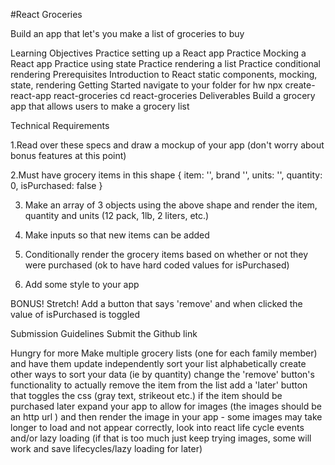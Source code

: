 #React Groceries

Build an app that let's you make a list of groceries to buy

Learning Objectives
Practice setting up a React app
Practice Mocking a React app
Practice using state
Practice rendering a list
Practice conditional rendering
Prerequisites
Introduction to React static components, mocking, state, rendering
Getting Started
navigate to your folder for hw
npx create-react-app react-groceries
cd react-groceries
Deliverables
Build a grocery app that allows users to make a grocery list

Technical Requirements

1.Read over these specs and draw a mockup of your app (don't worry about bonus features at this point)

2.Must have grocery items in this shape
{
  item: '',
  brand '',
  units: '',
  quantity: 0,
  isPurchased: false
}

3. Make an array of 3 objects using the above shape and render the item, quantity and units (12 pack, 1lb, 2 liters, etc.)

4. Make inputs so that new items can be added

5. Conditionally render the grocery items based on whether or not they were purchased (ok to have hard coded values for isPurchased)

6. Add some style to your app

BONUS! Stretch! Add a button that says 'remove' and when clicked the value of isPurchased is toggled

Submission Guidelines
Submit the Github link 

Hungry for more
Make multiple grocery lists (one for each family member) and have them update independently
sort your list alphabetically
create other ways to sort your data (ie by quantity)
change the 'remove' button's functionality to actually remove the item from the list
add a 'later' button that toggles the css (gray text, strikeout etc.) if the item should be purchased later
expand your app to allow for images (the images should be an http url ) and then render the image in your app - some images may take longer to load and not appear correctly, look into react life cycle events and/or lazy loading (if that is too much just keep trying images, some will work and save lifecycles/lazy loading for later)
